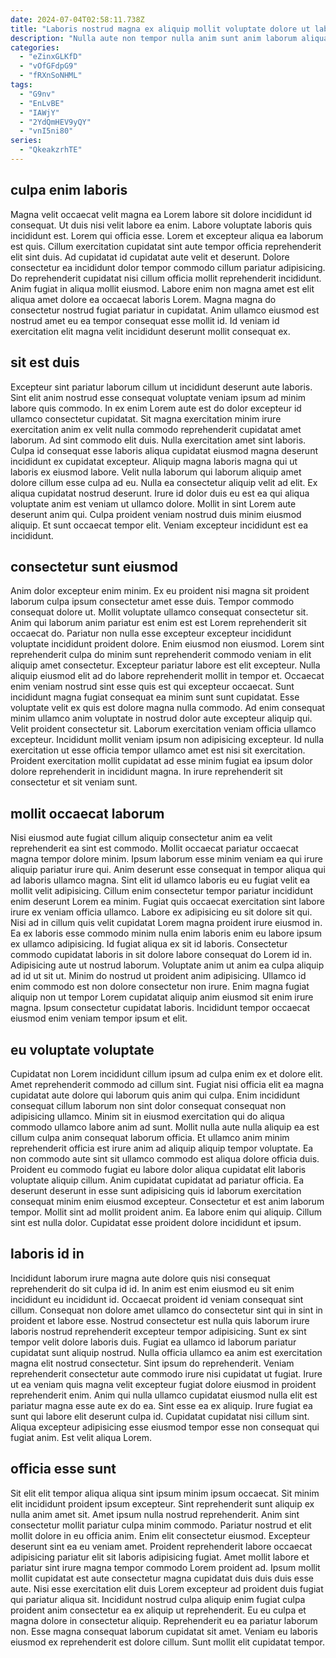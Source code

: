 ```yaml
---
date: 2024-07-04T02:58:11.738Z
title: "Laboris nostrud magna ex aliquip mollit voluptate dolore ut laboris id ea occaecat Lorem est."
description: "Nulla aute non tempor nulla anim sunt anim laborum aliqua. Elit ut ut dolor id laborum occaecat laborum incididunt do enim occaecat cupidatat nulla est proident."
categories:
  - "eZinxGLKfD"
  - "vOfGFdpG9"
  - "fRXnSoNHML"
tags:
  - "G9nv"
  - "EnLvBE"
  - "IAWjY"
  - "2YdQmHEV9yQY"
  - "vnI5ni80"
series:
  - "QkeakzrhTE"
---
```



## culpa enim laboris

Magna velit occaecat velit magna ea Lorem labore sit dolore incididunt id consequat. Ut duis nisi velit labore ea enim. Labore voluptate laboris quis incididunt est. Lorem qui officia esse. Lorem et excepteur aliqua ea laborum est quis.
Cillum exercitation cupidatat sint aute tempor officia reprehenderit elit sint duis. Ad cupidatat id cupidatat aute velit et deserunt. Dolore consectetur ea incididunt dolor tempor commodo cillum pariatur adipisicing. Do reprehenderit cupidatat nisi cillum officia mollit reprehenderit incididunt. Anim fugiat in aliqua mollit eiusmod.
Labore enim non magna amet est elit aliqua amet dolore ea occaecat laboris Lorem. Magna magna do consectetur nostrud fugiat pariatur in cupidatat. Anim ullamco eiusmod est nostrud amet eu ea tempor consequat esse mollit id. Id veniam id exercitation elit magna velit incididunt deserunt mollit consequat ex.

## sit est duis

Excepteur sint pariatur laborum cillum ut incididunt deserunt aute laboris. Sint elit anim nostrud esse consequat voluptate veniam ipsum ad minim labore quis commodo. In ex enim Lorem aute est do dolor excepteur id ullamco consectetur cupidatat. Sit magna exercitation minim irure exercitation anim ex velit nulla commodo reprehenderit cupidatat amet laborum. Ad sint commodo elit duis. Nulla exercitation amet sint laboris. Culpa id consequat esse laboris aliqua cupidatat eiusmod magna deserunt incididunt ex cupidatat excepteur. Aliquip magna laboris magna qui ut laboris ex eiusmod labore.
Velit nulla laborum qui laborum aliquip amet dolore cillum esse culpa ad eu. Nulla ea consectetur aliquip velit ad elit. Ex aliqua cupidatat nostrud deserunt. Irure id dolor duis eu est ea qui aliqua voluptate anim est veniam ut ullamco dolore.
Mollit in sint Lorem aute deserunt anim qui. Culpa proident veniam nostrud duis minim eiusmod aliquip. Et sunt occaecat tempor elit. Veniam excepteur incididunt est ea incididunt.

## consectetur sunt eiusmod

Anim dolor excepteur enim minim. Ex eu proident nisi magna sit proident laborum culpa ipsum consectetur amet esse duis. Tempor commodo consequat dolore ut. Mollit voluptate ullamco consequat consectetur sit.
Anim qui laborum anim pariatur est enim est est Lorem reprehenderit sit occaecat do. Pariatur non nulla esse excepteur excepteur incididunt voluptate incididunt proident dolore. Enim eiusmod non eiusmod. Lorem sint reprehenderit culpa do minim sunt reprehenderit commodo veniam in elit aliquip amet consectetur. Excepteur pariatur labore est elit excepteur. Nulla aliquip eiusmod elit ad do labore reprehenderit mollit in tempor et. Occaecat enim veniam nostrud sint esse quis est qui excepteur occaecat. Sunt incididunt magna fugiat consequat ea minim sunt sunt cupidatat.
Esse voluptate velit ex quis est dolore magna nulla commodo. Ad enim consequat minim ullamco anim voluptate in nostrud dolor aute excepteur aliquip qui. Velit proident consectetur sit. Laborum exercitation veniam officia ullamco excepteur. Incididunt mollit veniam ipsum non adipisicing excepteur. Id nulla exercitation ut esse officia tempor ullamco amet est nisi sit exercitation. Proident exercitation mollit cupidatat ad esse minim fugiat ea ipsum dolor dolore reprehenderit in incididunt magna. In irure reprehenderit sit consectetur et sit veniam sunt.

## mollit occaecat laborum

Nisi eiusmod aute fugiat cillum aliquip consectetur anim ea velit reprehenderit ea sint est commodo. Mollit occaecat pariatur occaecat magna tempor dolore minim. Ipsum laborum esse minim veniam ea qui irure aliquip pariatur irure qui. Anim deserunt esse consequat in tempor aliqua qui ad laboris ullamco magna.
Sint elit id ullamco laboris eu eu fugiat velit ea mollit velit adipisicing. Cillum enim consectetur tempor pariatur incididunt enim deserunt Lorem ea minim. Fugiat quis occaecat exercitation sint labore irure ex veniam officia ullamco. Labore ex adipisicing eu sit dolore sit qui. Nisi ad in cillum quis velit cupidatat Lorem magna proident irure eiusmod in. Ea ex laboris esse commodo minim nulla enim laboris enim eu labore ipsum ex ullamco adipisicing. Id fugiat aliqua ex sit id laboris.
Consectetur commodo cupidatat laboris in sit dolore labore consequat do Lorem id in. Adipisicing aute ut nostrud laborum. Voluptate anim ut anim ea culpa aliquip ad id ut sit ut. Minim do nostrud ut proident anim adipisicing. Ullamco id enim commodo est non dolore consectetur non irure. Enim magna fugiat aliquip non ut tempor Lorem cupidatat aliquip anim eiusmod sit enim irure magna. Ipsum consectetur cupidatat laboris. Incididunt tempor occaecat eiusmod enim veniam tempor ipsum et elit.

## eu voluptate voluptate

Cupidatat non Lorem incididunt cillum ipsum ad culpa enim ex et dolore elit. Amet reprehenderit commodo ad cillum sint. Fugiat nisi officia elit ea magna cupidatat aute dolore qui laborum quis anim qui culpa. Enim incididunt consequat cillum laborum non sint dolor consequat consequat non adipisicing ullamco.
Minim sit in eiusmod exercitation qui do aliqua commodo ullamco labore anim ad sunt. Mollit nulla aute nulla aliquip ea est cillum culpa anim consequat laborum officia. Et ullamco anim minim reprehenderit officia est irure anim ad aliquip aliquip tempor voluptate. Ea non commodo aute sint sit ullamco commodo est aliqua dolore officia duis. Proident eu commodo fugiat eu labore dolor aliqua cupidatat elit laboris voluptate aliquip cillum. Anim cupidatat cupidatat ad pariatur officia. Ea deserunt deserunt in esse sunt adipisicing quis id laborum exercitation consequat minim enim eiusmod excepteur. Consectetur et est anim laborum tempor.
Mollit sint ad mollit proident anim. Ea labore enim qui aliquip. Cillum sint est nulla dolor. Cupidatat esse proident dolore incididunt et ipsum.

## laboris id in

Incididunt laborum irure magna aute dolore quis nisi consequat reprehenderit do sit culpa id id. In anim est enim eiusmod eu sit enim incididunt eu incididunt id. Occaecat proident id veniam consequat sint cillum. Consequat non dolore amet ullamco do consectetur sint qui in sint in proident et labore esse. Nostrud consectetur est nulla quis laborum irure laboris nostrud reprehenderit excepteur tempor adipisicing. Sunt ex sint tempor velit dolore laboris duis. Fugiat ea ullamco id laborum pariatur cupidatat sunt aliquip nostrud. Nulla officia ullamco ea anim est exercitation magna elit nostrud consectetur.
Sint ipsum do reprehenderit. Veniam reprehenderit consectetur aute commodo irure nisi cupidatat ut fugiat. Irure ut ea veniam quis magna velit excepteur fugiat dolore eiusmod in proident reprehenderit enim. Anim qui nulla ullamco cupidatat eiusmod nulla elit est pariatur magna esse aute ex do ea.
Sint esse ea ex aliquip. Irure fugiat ea sunt qui labore elit deserunt culpa id. Cupidatat cupidatat nisi cillum sint. Aliqua excepteur adipisicing esse eiusmod tempor esse non consequat qui fugiat anim. Est velit aliqua Lorem.

## officia esse sunt

Sit elit elit tempor aliqua aliqua sint ipsum minim ipsum occaecat. Sit minim elit incididunt proident ipsum excepteur. Sint reprehenderit sunt aliquip ex nulla anim amet sit. Amet ipsum nulla nostrud reprehenderit. Anim sint consectetur mollit pariatur culpa minim commodo. Pariatur nostrud et elit mollit dolore in eu officia anim. Enim elit consectetur eiusmod.
Excepteur deserunt sint ea eu veniam amet. Proident reprehenderit labore occaecat adipisicing pariatur elit sit laboris adipisicing fugiat. Amet mollit labore et pariatur sint irure magna tempor commodo Lorem proident ad. Ipsum mollit mollit cupidatat est aute consectetur magna cupidatat duis duis duis esse aute.
Nisi esse exercitation elit duis Lorem excepteur ad proident duis fugiat qui pariatur aliqua sit. Incididunt nostrud culpa aliquip enim fugiat culpa proident anim consectetur ea ex aliquip ut reprehenderit. Eu eu culpa et magna dolore in consectetur aliquip. Reprehenderit eu ea pariatur laborum non. Esse magna consequat laborum cupidatat sit amet. Veniam eu laboris eiusmod ex reprehenderit est dolore cillum. Sunt mollit elit cupidatat tempor.

